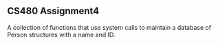 ## CS480 Assignment4 ##
A collection of functions that use system calls to maintain a database of Person structures with a name and ID.
